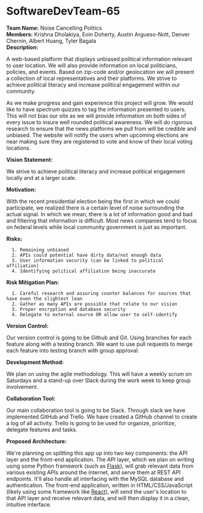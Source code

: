 # SoftwareDevTeam-65
**Team Name:** Noise Cancelling Politics  
**Members:** Krishna Dholakiya, Eoin Doherty, Austin Argueso-Nott, Denver Chernin, Albert Huang, Tyler Bagala  
**Description:**

  A web-based platform that displays unbiased political information relevant to user location. We will also provide information on local politicians, policies, and events. Based on zip-code and/or geolocation we will present a collection of local representatives and their platforms. We strive to achieve political literacy and increase political engagement within our community.

  As we make progress and gain experience this project will grow. We would like to have spectrum quizzes to tag the information presented to users. This will not bias our site as we will provide information on both sides of every issue to insure well rounded political awareness. We will do rigorous research to ensure that the news platforms we pull from will be credible and unbiased. The website will notify the users when upcoming elections are near making sure they are registered to vote and know of their local voting locations.
 
  
**Vision Statement:**

We strive to achieve political literacy and increase political engagement locally and at a larger scale. 

**Motivation:**  

  With the recent presidential election being the first in which we could participate, we realized there is a certain level of noise surrounding the actual signal. In which we mean, there is a lot of information good and bad and filtering that information is difficult. Most news companies tend to focus on federal levels while local community government is just as important. 

**Risks:**

      1. Remaining unbiased
      2. APIs could potential have dirty data/not enough data 
      3. User information security (can be linked to political affiliation) 
      4. Identifying political affiliation being inaccurate 

**Risk Mitigation Plan:**  

      1. Careful research and assuring counter balances for sources that have even the slightest lean 
      2. Gather as many APIs are possible that relate to our vision 
      3. Proper encryption and database security 
      4. Delegate to external source OR allow user to self-identify 
      
**Version Control:**  

  Our version control is going to be Github and Git. Using branches for each feature along with a testing branch. We want to use pull requests to merge each feature into testing branch with group approval. 
  
**Development Method:**  

  We plan on using the agile methodology. This will have a weekly scrum on Saturdays and a stand-up over Slack during the work week to keep group involvement. 
  
**Collaboration Tool:**  
 
  Our main collaboration tool is going to be Slack. Through slack we have implemented GitHub and Trello. We have created a GitHub channel to create a log of all activity. Trello is going to be used for organize, prioritize, delegate features and tasks. 
  
**Proposed Architecture:**  

We're planning on splitting this app up into two key components: the API layer and the front-end application. The API layer, which we plan on writing using some Python framework (such as [Flask](http://flask.pocoo.org/)), will grab relevant data from various existing APIs around the internet, and serve them at REST API endpoints. It'll also handle all interfacing with the MySQL database and authentication. The front-end application, written in HTML/CSS/JavaScript (likely using some framework like [React](https://facebook.github.io/react/)), will send the user's location to that API layer and receive relevant data, and will then display it in a clean, intuitive interface.
  
